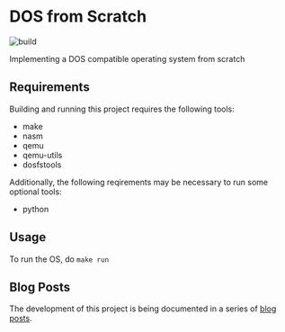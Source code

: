 # DOS from Scratch

![build](https://github.com/campaul/dos-from-scratch/actions/workflows/dfs.yml/badge.svg)

Implementing a DOS compatible operating system from scratch

## Requirements

Building and running this project requires the following tools:

- make
- nasm
- qemu
- qemu-utils
- dosfstools

Additionally, the following reqirements may be necessary to run some optional tools:

- python

## Usage

To run the OS, do `make run`

## Blog Posts

The development of this project is being documented in a series of [blog posts](https://toast.zeroflag.net/dos-from-scratch-introduction).
